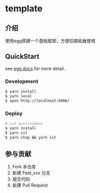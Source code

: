 # template
## 介绍
使用egg搭建一个基础框架，方便后期拓展使用

## QuickStart

<!-- add docs here for user -->

see [egg docs][egg] for more detail.

### Development

```bash
$ yarn install
$ yarn local
$ open http://localhost:6666/
```

### Deploy

```bash
# sit environment 
$ yarn install
$ yarn sit
$ yarn stop && yarn sit
```

[egg]: https://eggjs.org

## 参与贡献

1.  Fork 本仓库
2.  新建 Feat_xxx 分支
3.  提交代码
4.  新建 Pull Request
